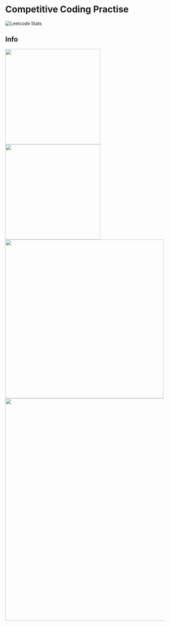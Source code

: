 # Competitive Coding Practise
![Leetcode Stats](https://leetcard.jacoblin.cool/kalidasvb)

## Info 

 <img height="300em" src="https://user-images.githubusercontent.com/70281178/190897060-80026f7c-d84f-43cd-b8f8-1778a5b3cd12.png"/>
 <img height="300em" src="https://user-images.githubusercontent.com/70281178/190897101-f3bc3d73-b4c7-4506-aabc-cd3176ca3501.png"/>

 <img height="500em" src="https://user-images.githubusercontent.com/70281178/190896652-f6d78c5a-3694-48e7-87e2-879913720638.png"/>
 
 <img height="700em" src="https://user-images.githubusercontent.com/70281178/190896933-72caf1d3-3cd0-42d7-9b0e-2e673ba0ad62.png"/>

 
